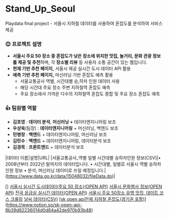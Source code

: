 # Stand_Up_Seoul
Playdata final project - 서울시 지하철 데이터를 사용하여 혼잡도를 분석하여 서비스 제공
### 😊 프로젝트 설명

- **서울시 주요 50 장소 중 혼잡도가 낮은 장소에 위치한 맛집, 놀거리, 문화 관광 정보를 제공 및 추천**하며, 각 **장소별 리뷰** 등 사용자 소통 공간이 있는 웹입니다.
- **현재 기반 추천 페이지,** 서울시 제공 실시간 도시 데이터 API 활용
- **예측 기반 추천 페이지,** 머신러닝 기반 혼잡도 예측 활용
    - 서울교통공사 역별, 시간대별 승,하차 인원 데이터 사용
    - 해당 시간대 주요 장소 주변 지하철역 혼잡도 예측
    - 주요 장소에서 가까운 다수의 지하철역 혼잡도 종합 및 주요 장소 혼잡도 예측

### 👍 팀원별 역할

- **김호영** : **데이터 분석**, **머신러닝 +** 데이터엔지니어링 보조
- **우상욱**(팀장) : **데이터엔지니어링** + 머신러닝, 백엔드 보조
- **민병창** : **백엔드** + 데이터엔지니어링, 머신러닝 보조
- **김민수** : **백엔드** + 데이터엔지니어링, 데이터분석 보조
- **김경목** : **프론트엔드** + 데이터분석 보조

|데이터 이름|설명|URL|
|서울교통공사_역별 일별 시간대별 승하차인원 정보(CSV)|•  2008년부터 2022년 말까지의 데이터입니다.
•  시간대별, 일별로 서울시 역별 승하차 인원 정보
•  분석, 머신러닝 데이터로 쓰일 예정입니다.|(https://www.data.go.kr/data/15048032/fileData.do)|




[]
[서울시 실시간 도시데이터(주요 50 장소)(OPEN API)](https://www.notion.so/50-OPEN-API-997f2716dd95464e9fc858906f79babc)
[서울시 문화행사 정보(OPEN API)](https://www.notion.so/OPEN-API-aa8ad3bf8761403ba132434c5bb9589a)
[전국 응급실 실시간 데이터(OPEN API)](https://www.notion.so/OPEN-API-1c2766574c7e4f76ae50febd7552949d)
[서울시 주요 50장소 유명 맛집, 데이트 코스 크롤링](https://www.notion.so/50-e50942fedbe54c05b23ab9f278e25d9e)
[날씨 데이터(CSV)](https://www.notion.so/CSV-617a1637608a43c3b9d198cd880db984)
[[sk open api전체 지하철 혼잡도(경기권 포함)](https://www.notion.so/23548396b6d54f2b992983fb0dcc85c9)](https://www.notion.so/sk-open-api-8b39d82236014d0d84a42de970b93b48)
